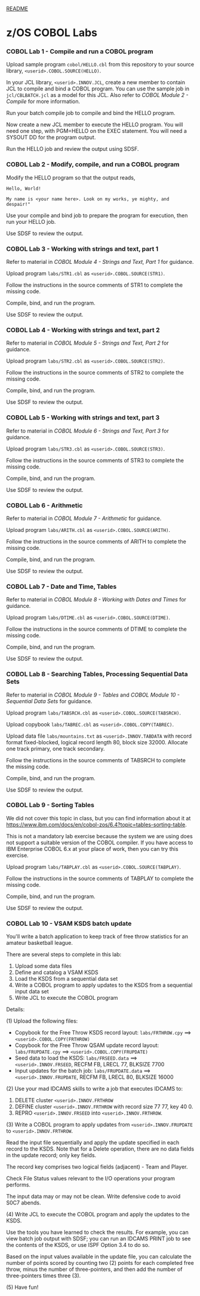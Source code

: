 [README](../README.md) 

# z/OS COBOL Labs 

### COBOL Lab 1 - Compile and run a COBOL program 

Upload sample program ```cobol/HELLO.cbl``` from this repository to your source library, ```<userid>.COBOL.SOURCE(HELLO)```.

In your JCL library, ```<userid>.INNOV.JCL```, create a new member to contain JCL to compile and bind a COBOL program. You can use the sample job in ```jcl/CBLBATCH.jcl``` as a model for this JCL. Also refer to _COBOL Module 2 - Compile_ for more information.

Run your batch compile job to compile and bind the HELLO program. 

Now create a new JCL member to execute the HELLO program. You will need one step, with PGM=HELLO on the EXEC statement. You will need a SYSOUT DD for the program output. 

Run the HELLO job and review the output using SDSF. 



### COBOL Lab 2 - Modify, compile, and run a COBOL program

Modify the HELLO program so that the output reads, 

```Hello, World!``` 

```My name is <your name here>. Look on my works, ye mighty, and despair!"```

Use your compile and bind job to prepare the program for execution, then run your HELLO job. 

Use SDSF to review the output.	



### COBOL Lab 3 - Working with strings and text, part 1

Refer to material in _COBOL Module 4 - Strings and Text, Part 1_ for guidance.

Upload program ```labs/STR1.cbl``` as ```<userid>.COBOL.SOURCE(STR1)```. 

Follow the instructions in the source comments of STR1 to complete the missing code. 

Compile, bind, and run the program.

Use SDSF to review the output. 



### COBOL Lab 4 - Working with strings and text, part 2

Refer to material in _COBOL Module 5 - Strings and Text, Part 2_ for guidance.

Upload program ```labs/STR2.cbl``` as ```<userid>.COBOL.SOURCE(STR2)```. 

Follow the instructions in the source comments of STR2 to complete the missing code. 

Compile, bind, and run the program.

Use SDSF to review the output. 



### COBOL Lab 5 - Working with strings and text, part 3

Refer to material in _COBOL Module 6 - Strings and Text, Part 3_ for guidance.

Upload program ```labs/STR3.cbl``` as ```<userid>.COBOL.SOURCE(STR3)```. 

Follow the instructions in the source comments of STR3 to complete the missing code. 

Compile, bind, and run the program.

Use SDSF to review the output.



### COBOL Lab 6 - Arithmetic

Refer to material in _COBOL Module 7 - Arithmetic_ for guidance.

Upload program ```labs/ARITH.cbl``` as ```<userid>.COBOL.SOURCE(ARITH)```.

Follow the instructions in the source comments of ARITH to complete the missing code. 

Compile, bind, and run the program.

Use SDSF to review the output.



### COBOL Lab 7 - Date and Time, Tables

Refer to material in _COBOL Module 8 - Working with Dates and Times_ for guidance.

Upload program ```labs/DTIME.cbl``` as ```<userid>.COBOL.SOURCE(DTIME)```.

Follow the instructions in the source comments of DTIME to complete the missing code. 

Compile, bind, and run the program.

Use SDSF to review the output.


### COBOL Lab 8 - Searching Tables, Processing Sequential Data Sets 

Refer to material in _COBOL Module 9 - Tables_ and _COBOL Module 10 - Sequential Data Sets_ for guidance. 

Upload program ```labs/TABSRCH.cbl``` as ```<userid>.COBOL.SOURCE(TABSRCH)```. 

Upload copybook ```labs/TABREC.cbl``` as ```<userid>.COBOL.COPY(TABREC)```.

Upload data file ```labs/mountains.txt``` as ```<userid>.INNOV.TABDATA``` with record format fixed-blocked, logical record length 80, block size 32000. Allocate one track primary, one track secondary. 	

Follow the instructions in the source comments of TABSRCH to complete the missing code. 

Compile, bind, and run the program.

Use SDSF to review the output.


### COBOL Lab 9 - Sorting Tables 

We did not cover this topic in class, but you can find information about it at https://www.ibm.com/docs/en/cobol-zos/6.4?topic=tables-sorting-table. 

This is not a mandatory lab exercise because the system we are using does not support a suitable version of the COBOL compiler. If you have access to IBM Enterprise COBOL 6.x at your place of work, then you can try this exercise. 

Upload program ```labs/TABPLAY.cbl``` as ```<userid>.COBOL.SOURCE(TABPLAY)```. 

Follow the instructions in the source comments of TABPLAY to complete the missing code. 

Compile, bind, and run the program.

Use SDSF to review the output.


### COBOL Lab 10 - VSAM KSDS batch update

You'll write a batch application to keep track of free throw statistics for an amateur basketball league.

There are several steps to complete in this lab: 
1. Upload some data files
1. Define and catalog a VSAM KSDS
1. Load the KSDS from a sequential data set 
1. Write a COBOL program to apply updates to the KSDS from a sequential input data set
1. Write JCL to execute the COBOL program

Details: 

(1) Upload the following files:

- Copybook for the Free Throw KSDS record layout: ```labs/FRTHROW.cpy``` ==> ```<userid>.COBOL.COPY(FRTHROW)``` 
- Copybook for the Free Throw QSAM update record layout: ```labs/FRUPDATE.cpy``` ==> ```<userid>.COBOL.COPY(FRUPDATE)``` 
- Seed data to load the KSDS: ```labs/FRSEED.data``` ==> ```<userid>.INNOV.FRSEED```, RECFM FB, LRECL 77, BLKSIZE 7700
- Input updates for the batch job: ```labs/FRUPDATE.data``` ==> ```<userid>.INNOV.FRUPDATE```, RECFM FB, LRECL 80, BLKSIZE 16000

(2) Use your mad IDCAMS skills to write a job that executes IDCAMS to:

1. DELETE cluster ```<userid>.INNOV.FRTHROW``` 
1. DEFINE cluster ```<userid>.INNOV.FRTHROW``` with record size 77 77, key 40 0.
1. REPRO ```<userid>.INNOV.FRSEED``` into ```<userid>.INNOV.FRTHROW```.

(3) Write a COBOL program to apply updates from ```<userid>.INNOV.FRUPDATE``` to ```<userid>.INNOV.FRTHROW```.

Read the input file sequentially and apply the update specified in each record to the KSDS. Note that for a Delete operation, there are no data fields in the update record; only key fields.

The record key comprises two logical fields (adjacent) - Team and Player.

Check File Status values relevant to the I/O operations your program performs. 

The input data may or may not be clean. Write defensive code to avoid S0C7 abends.

(4) Write JCL to execute the COBOL program and apply the updates to the KSDS.

Use the tools you have learned to check the results. For example, you can view batch job output with SDSF; you can run an IDCAMS PRINT job to see the contents of the KSDS, or use ISPF Option 3.4 to do so. 

Based on the input values available in the update file, you can calculate the number of points scored by counting two (2) points for each completed free throw, minus the number of three-pointers, and then add the number of three-pointers times three (3). 

(5) Have fun!
